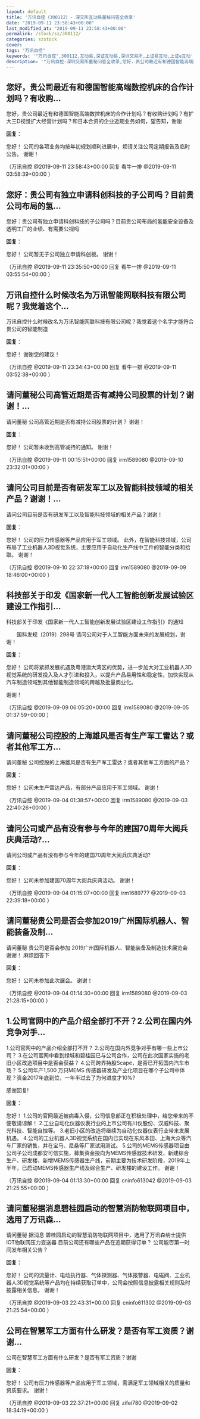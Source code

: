 ```yaml
---
layout: default
title: '万讯自控（300112）- 深交所互动易董秘问答全收录'
date: "2019-09-11 23:58:43+00:00"
last_modified_at: "2019-09-11 23:58:43+00:00"
permalink: /stock/sz/300112/
categories: szstock
cover: 
tags: "万讯自控"
keywords: '"万讯自控",300112,互动易,深证互动易,深圳交易所,上证易互动,上证e互动'
description: '"万讯自控-深圳交易所董秘问答全收录,您好，贵公司最近有和德国智能高端数控机床的合作计划吗？有收购计划吗？有扩大三D视觉扩大经营计划吗？和日本合资的企业近期业务如何，望告知，谢谢"'
---
```


## 您好，贵公司最近有和德国智能高端数控机床的合作计划吗？有收购...

您好，贵公司最近有和德国智能高端数控机床的合作计划吗？有收购计划吗？有扩大三D视觉扩大经营计划吗？和日本合资的企业近期业务如何，望告知，谢谢

**回复**：

您好！
公司的各项业务均按年初规划顺利进展中，烦请关注公司定期报告及临时公告。
谢谢！ 

（万讯自控  @2019-09-11 23:58:43+00:00 回复 看牛一排  @2019-09-11 03:58:39+00:00 ）

## 您好：贵公司有独立申请科创科技的子公司吗？目前贵公司布局的氢...

您好：贵公司有独立申请科创科技的子公司吗？目前贵公司布局的氢能安全设备及透明工厂的业绩、有需要公视吗

**回复**：

您好！
公司暂无子公司独立申请科创板。
谢谢！ 

（万讯自控  @2019-09-11 23:35:50+00:00 回复 看牛一排  @2019-09-11 03:55:54+00:00 ）

## 万讯自控什么时候改名为万讯智能网联科技有限公司呢？我觉着这个...

万讯自控什么时候改名为万讯智能网联科技有限公司呢？我觉着这个名字才能符合贵公司的智能制造

**回复**：

您好！
谢谢您的建议！ 

（万讯自控  @2019-09-11 23:34:43+00:00 回复 看牛一排  @2019-09-11 03:52:38+00:00 ）

## 请问董秘公司高管近期是否有减持公司股票的计划？谢谢！...

请问董秘 公司高管近期是否有减持公司股票的计划？ 谢谢！

**回复**：

您好！
公司暂未收到高管减持的通知。
谢谢！ 

（万讯自控  @2019-09-11 00:15:51+00:00 回复 irm1589080  @2019-09-10 23:32:01+00:00 ）

## 请问公司目前是否有研发军工以及智能科技领域的相关产品？谢谢！...

请问公司目前是否有研发军工以及智能科技领域的相关产品？谢谢！

**回复**：

您好！
公司的压力传感器等产品应用于军工领域。
此外，在智能科技领域，公司布局了工业机器人3D视觉系统，主要应用于自动化生产线中工件的智能分类和拾取。
谢谢！ 

（万讯自控  @2019-09-10 22:37:18+00:00 回复 irm1589080  @2019-09-09 18:46:00+00:00 ）

## 科技部关于印发《国家新一代人工智能创新发展试验区建设工作指引...

科技部关于印发《国家新一代人工智能创新发展试验区建设工作指引》的通知

　　国科发规〔2019〕298号 
请问公司对于人工智能方面未来的发展规划，谢谢！

**回复**：

您好！
公司将紧抓发展机遇及粤港澳大湾区的优势，进一步加大对工业机器人3D视觉系统的研发投入及人才引进和投入，以提升产品易用性和稳定性，加快实现从汽车制造领域到其他智能制造领域的跨越及批量商业化。

谢谢！ 

（万讯自控  @2019-09-09 06:05:20+00:00 回复 irm1589080  @2019-09-05 01:37:59+00:00 ）

## 请问董秘公司控股的上海雄风是否有生产军工雷达？或者其他军工方...

请问董秘 公司控股的上海雄风是否有生产军工雷达？或者其他军工方面的产品？

**回复**：

您好！
公司未生产雷达产品，有部分产品应用于军工领域。
谢谢！ 

（万讯自控  @2019-09-04 01:38:57+00:00 回复 irm1589080  @2019-09-03 22:40:26+00:00 ）

## 请问公司或产品有没有参与今年的建国70周年大阅兵庆典活动?...

请问公司或产品有没有参与今年的建国70周年大阅兵庆典活动?

**回复**：

您好！
公司未参加建国70周年大阅兵庆典活动。
谢谢！ 

（万讯自控  @2019-09-04 01:15:07+00:00 回复 irm1689777  @2019-09-03 22:39:18+00:00 ）

## 请问董秘贵公司是否会参加2019广州国际机器人、智能装备及制...

请问董秘 贵公司是否会参加 2019广州国际机器人、智能装备及制造技术展览会 谢谢！
麻烦回答下

**回复**：

您好！
公司未参加此次展会。
谢谢！ 

（万讯自控  @2019-09-04 01:14:30+00:00 回复 irm1589080  @2019-09-03 21:28:15+00:00 ）

## 1.公司官网中的产品介绍全部打不开？2.公司在国内外竞争对手...

1.公司官网中的产品介绍全部打不开？
2.公司在国内外竞争对手有哪一些上市公司？
3.在公司官网中看到绿城和碧桂园已与公司合作，公司在此次国家实施的老旧小区改造项目中是否会获益？
4.公司跨界持股Scape，是否已开拓国内汽车市场？
5.公司年产1,500 万只MEMS 传感器研发及产业化项目在哪个子公司中体现？资金2017年底到位，一年半过去了为何进度才10%?

感谢回复!

**回复**：

您好！
1.公司的官网最近被病毒入侵，公司信息部正在积极处理中，给您带来的不便敬请谅解！
2.工业自动化仪器仪表行业的上市公司有川仪股份、汉威科技、聚光科技、智能自控等。
3.老旧小区的改造将继续为自动化仪器仪表行业带来发展机遇。
4.公司的工业机器人3D视觉系统在国内已实现在东风本田、上海大众等汽车厂家的销售，并在宝马、尼桑等厂家试用测试。
5.公司的MEMS传感器项目由公司子公司成都安可信实施，募集资金投向为MEMS传感器技术研发、新建综合生产、研发楼、新增MEMS传感器生产线，前期主要为技术研发阶段，2019年上半年，已启动MEMS传感器生产线及综合生产、研发楼的建设工作。
谢谢！ 

（万讯自控  @2019-09-04 01:13:30+00:00 回复 cninfo613042  @2019-09-03 21:25:55+00:00 ）

## 请问董秘据消息碧桂园启动的智慧消防物联网项目中，选用了万讯森...

请问董秘 据消息 碧桂园启动的智慧消防物联网项目中，选用了万讯森纳士提供IOT物联网压力变送器  目前公司还有哪些产品在近期获得订单？ 公司能否第一时间发布相关公告？

**回复**：

您好！
公司的流量计、电动执行器、气体探测器、气体报警器、电磁阀、工业机器人3D视觉系统等产品均在持续获取订单中，公司会按照信息披露相关规则及时披露相关信息。
谢谢！ 

（万讯自控  @2019-09-03 22:43:31+00:00 回复 cninfo611302  @2019-09-03 21:25:54+00:00 ）

## 公司在智慧军工方面有什么研发？是否有军工资质？谢谢...

公司在智慧军工方面有什么研发？是否有军工资质？谢谢

**回复**：

您好！
公司有压力传感器等产品应用于军工领域，需满足军工领域相关的质量和资质要求。
谢谢！ 

（万讯自控  @2019-09-03 22:37:21+00:00 回复 zifei780  @2019-09-02 18:34:19+00:00 ）

